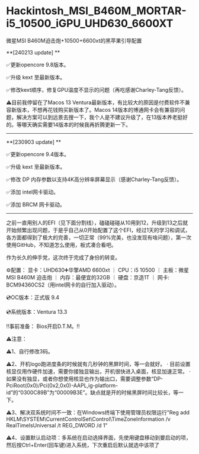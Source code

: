 # Hackintosh_MSI_B460M_MORTAR-i5_10500_iGPU_UHD630_6600XT
微星MSI B460M迫击炮+10500+6600xt的黑苹果引导配置

**[240213 update] **

✅更新opencore 9.8版本。

✅升级 kext 至最新版本。

✅修改kext顺序，修复GPU温度不显示的问题（再吃感谢Charley-Tang反馈）。

⚠️目前我停留在了Macos 13 Ventura最新版本，有比较大的原因是付费软件不兼容新版本，不想再花钱购买新版本了。Macos 14版本的博通网卡会有兼容的问题，解决方案可以到远景去搜一下，我个人是不建议升级了，在13版本养老挺好的。等哪天确实需要14版本的时候我再折腾更新一下。

__________________________________________


**[230903 update] **

✅更新opencore 9.4版本。

✅升级 kext 至最新版本。

✅修改 DP 内存参数以支持4K高分辨率屏幕显示（感谢Charley-Tang反馈）。

✅添加 intel网卡驱动。

✅添加 BRCM 网卡驱动。
__________________________________________

之前一直用别人的EFI（见下面分割线），磕磕碰碰从10用到12，升级到13之后就开始频繁出现问题，于是乎自己从0开始配置了这个EFI，经过1天的学习和调试，各方面都得到了极大的完善，一切正常（99%完美，也没发现有啥问题），第一次使用GitHub，不知道怎么使用，板式凑合看吧。


作为长久的伸手党，这次终于完成了身份的转变。


⚙️配置： 显卡：UHD630➕华擎AMD 6600xt ｜ CPU：i5 10500 ｜ 主板：微星MSI B460M 迫击炮 ｜ 内存：最便宜的32GB ｜ 硬盘：京造1T ｜ 网卡: BCM94360CS2（用intel网卡的自行加入驱动）。


💿OC版本：正式版 9.4 

💿系统版本：Ventura 13.3


‼️事前准备： Bios开启D.T.M。‼️


⚠️注意：


⚠️1、自行修改3码。

⚠️2、开机logo跑进度条的时候就有几秒钟的黑屏时间，等一会就好。 · 目前设置核显仅用作硬件加速，需要你接独显输出，开机很快进入桌面，核显加速正常。 · 如果没有独显，或者你想使用核显也作为输出口，需要调整参数“DP-PciRoot(0x0)/Pci(0x2,0x0)-AAPL,ig-platform-id”的“0300C89B”为“00009B3E”。缺点就是开的时候黑屏时间比较长，等一下。

⚠️3、解决双系统时间不一致：在Windows终端下使用管理员权限运行"Reg add HKLM\SYSTEM\CurrentControlSet\Control\TimeZoneInformation /v RealTimeIsUniversal /t REG_DWORD /d 1"

⚠️4、设置默认启动项：多系统在启动选择界面，先使用键盘移动到要启动的项，然后按Ctrl+Enter(回车键)进入系统，下次重启后默认就选中该项了
